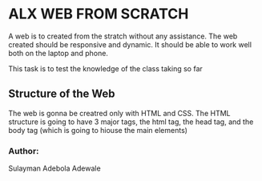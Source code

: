 # ALX WEB FROM SCRATCH

A web is to created from the stratch without any assistance. The web created should be responsive and dynamic. It should be able to work well both on the laptop and phone.

This task is to test the knowledge of the class taking so far

##  Structure of the Web

The web is gonna be creatred only with HTML and CSS.
The HTML structure is going to have 3 major tags, the html tag, the head tag, and the body tag (which is going to hiouse the main elements)

### Author:
Sulayman Adebola Adewale